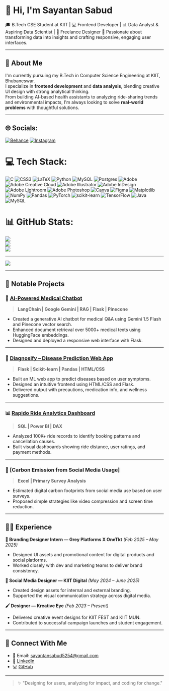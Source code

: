 # 👋 Hi, I'm Sayantan Sabud

🎓 B.Tech CSE Student at KIIT | 💻 Frontend Developer | 📊 Data Analyst & Aspiring Data Scientist | 🎨 Freelance Designer
🚀 Passionate about transforming data into insights and crafting responsive, engaging user interfaces.

---

## 🧠 About Me

I'm currently pursuing my B.Tech in Computer Science Engineering at KIIT, Bhubaneswar.  
I specialize in **frontend development** and **data analysis**, blending creative UI design with strong analytical thinking.  
From building AI-based health assistants to analyzing ride-sharing trends and environmental impacts, I'm always looking to solve **real-world problems** with thoughtful solutions.

---

## 🌐 Socials:
[![Behance](https://img.shields.io/badge/Behance-1769ff?logo=behance&logoColor=white)](https://behance.net/sayantansabud) [![Instagram](https://img.shields.io/badge/Instagram-%23E4405F.svg?logo=Instagram&logoColor=white)](https://instagram.com/Sayantansabud) 

# 💻 Tech Stack:
![C](https://img.shields.io/badge/c-%2300599C.svg?style=for-the-badge&logo=c&logoColor=white) ![CSS3](https://img.shields.io/badge/css3-%231572B6.svg?style=for-the-badge&logo=css3&logoColor=white) ![LaTeX](https://img.shields.io/badge/latex-%23008080.svg?style=for-the-badge&logo=latex&logoColor=white) ![Python](https://img.shields.io/badge/python-3670A0?style=for-the-badge&logo=python&logoColor=ffdd54) ![MySQL](https://img.shields.io/badge/mysql-4479A1.svg?style=for-the-badge&logo=mysql&logoColor=white) ![Postgres](https://img.shields.io/badge/postgres-%23316192.svg?style=for-the-badge&logo=postgresql&logoColor=white) ![Adobe](https://img.shields.io/badge/adobe-%23FF0000.svg?style=for-the-badge&logo=adobe&logoColor=white) ![Adobe Creative Cloud](https://img.shields.io/badge/Adobe%20Creative%20Cloud-DA1F26.svg?style=for-the-badge&logo=Adobe%20Creative%20Cloud&logoColor=white) ![Adobe Illustrator](https://img.shields.io/badge/adobe%20illustrator-%23FF9A00.svg?style=for-the-badge&logo=adobe%20illustrator&logoColor=white) ![Adobe InDesign](https://img.shields.io/badge/Adobe%20InDesign-49021F?style=for-the-badge&logo=adobeindesign&logoColor=FF3366) ![Adobe Lightroom](https://img.shields.io/badge/Adobe%20Lightroom-31A8FF.svg?style=for-the-badge&logo=Adobe%20Lightroom&logoColor=white) ![Adobe Photoshop](https://img.shields.io/badge/adobe%20photoshop-%2331A8FF.svg?style=for-the-badge&logo=adobe%20photoshop&logoColor=white) ![Canva](https://img.shields.io/badge/Canva-%2300C4CC.svg?style=for-the-badge&logo=Canva&logoColor=white) ![Figma](https://img.shields.io/badge/figma-%23F24E1E.svg?style=for-the-badge&logo=figma&logoColor=white) ![Matplotlib](https://img.shields.io/badge/Matplotlib-%23ffffff.svg?style=for-the-badge&logo=Matplotlib&logoColor=black) ![NumPy](https://img.shields.io/badge/numpy-%23013243.svg?style=for-the-badge&logo=numpy&logoColor=white) ![Pandas](https://img.shields.io/badge/pandas-%23150458.svg?style=for-the-badge&logo=pandas&logoColor=white) ![PyTorch](https://img.shields.io/badge/PyTorch-%23EE4C2C.svg?style=for-the-badge&logo=PyTorch&logoColor=white) ![scikit-learn](https://img.shields.io/badge/scikit--learn-%23F7931E.svg?style=for-the-badge&logo=scikit-learn&logoColor=white) ![TensorFlow](https://img.shields.io/badge/TensorFlow-%23FF6F00.svg?style=for-the-badge&logo=TensorFlow&logoColor=white) ![Java](https://img.shields.io/badge/java-%23ED8B00.svg?style=for-the-badge&logo=openjdk&logoColor=white) ![MySQL](https://img.shields.io/badge/mysql-4479A1.svg?style=for-the-badge&logo=mysql&logoColor=white)
# 📊 GitHub Stats:
![](https://github-readme-stats.vercel.app/api?username=Sayantansabud&theme=github_dark&hide_border=false&include_all_commits=false&count_private=false)<br/>
![](https://nirzak-streak-stats.vercel.app/?user=Sayantansabud&theme=github_dark&hide_border=false)<br/>
![](https://github-readme-stats.vercel.app/api/top-langs/?username=Sayantansabud&theme=github_dark&hide_border=false&include_all_commits=false&count_private=false&layout=compact)

---
[![](https://visitcount.itsvg.in/api?id=Sayantansabud&icon=0&color=0)](https://visitcount.itsvg.in)

<!-- Proudly created with GPRM ( https://gprm.itsvg.in ) -->
---

## 📌 Notable Projects

### 🤖 [AI-Powered Medical Chatbot](https://github.com/Sayantansabud/Medical-Chatbot-Generative-AI)
> **LangChain | Google Gemini | RAG | Flask | Pinecone**

- Created a generative AI chatbot for medical Q&A using Gemini 1.5 Flash and Pinecone vector search.
- Enhanced document retrieval over 5000+ medical texts using HuggingFace embeddings.
- Designed and deployed a responsive web interface with Flask.

---

### 🧠 [Diagnosify – Disease Prediction Web App](https://github.com/Sayantansabud/Diagnosify-Disease-Prediction-Model)
> **Flask | Scikit-learn | Pandas | HTML/CSS**

- Built an ML web app to predict diseases based on user symptoms.
- Designed an intuitive frontend using HTML/CSS and Flask.
- Delivered output with precautions, medication info, and wellness suggestions.

---

### 📊 [Rapido Ride Analytics Dashboard](https://github.com/Sayantansabud/Rapido-Dashboard)
> **SQL | Power BI | DAX**

- Analyzed 100K+ ride records to identify booking patterns and cancellation causes.
- Built visual dashboards showing ride distance, user ratings, and payment methods.

---

### 🌱 [Carbon Emission from Social Media Usage]
> **Excel | Primary Survey Analysis**

- Estimated digital carbon footprints from social media use based on user surveys.
- Proposed simple strategies like video compression and screen time reduction.

---

## 👨‍💼 Experience

**🎨 Branding Designer Intern — Grey Platforms X OneTkt** *(Feb 2025 – May 2025)*  
- Designed UI assets and promotional content for digital products and social platforms.  
- Worked closely with dev and marketing teams to deliver brand consistency.

**📱 Social Media Designer — KIIT Digital** *(May 2024 – June 2025)*  
- Created design assets for internal and external branding.  
- Supported the visual communication strategy across digital media.

**🖌️ Designer — Kreative Eye** *(Feb 2023 – Present)*  
- Delivered creative event designs for KIIT FEST and KIIT MUN.  
- Contributed to successful campaign launches and student engagement.

---

## 🔗 Connect With Me

- 📧 Email: [sayantansabud5254@gmail.com](mailto:sayantansabud5254@gmail.com)  
- 🔗 [LinkedIn](https://www.linkedin.com/in/sayantansabud)  
- 💻 [GitHub](https://github.com/Sayantansabud)

---

> ✨ "Designing for users, analyzing for impact, and coding for change."
